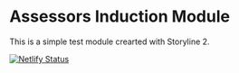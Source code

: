 # Assessors Induction Module

This is a simple test module crearted with Storyline 2.

[![Netlify Status](https://api.netlify.com/api/v1/badges/02aa58ca-5740-477f-b202-6b629b92af45/deploy-status)](https://app.netlify.com/sites/lucid-wozniak-4cfe8c/deploys)
